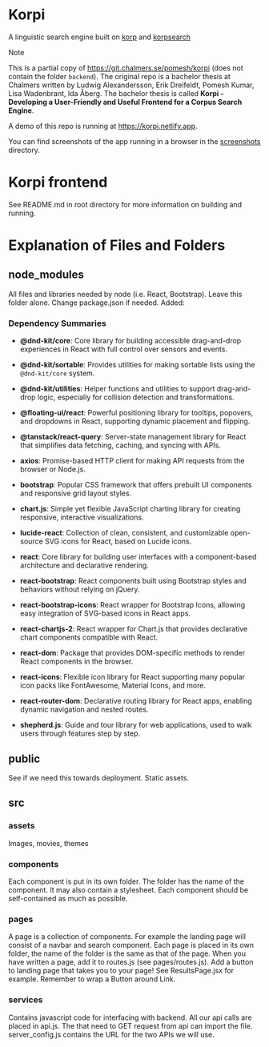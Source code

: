 # Korpi

A linguistic search engine built on [korp](https://spraakbanken.gu.se/korp/) and [korpsearch](https://github.com/heatherleaf/korpsearch)

> [!NOTE]
> This is a partial copy of <https://git.chalmers.se/pomesh/korpi> (does not contain the folder `backend`).
> The original repo is a bachelor thesis at Chalmers written by Ludwig Alexandersson, Erik Dreifeldt, Pomesh Kumar, Lisa Wadenbrant, Ida Åberg.
> The bachelor thesis is called **Korpi - Developing a User-Friendly and Useful Frontend for a Corpus Search Engine**.

A demo of this repo is running at <https://korpi.netlify.app>.

You can find screenshots of the app running in a browser in the [screenshots](screenshots/) directory.

# Korpi frontend
See README.md in root directory for more information on building and running.

# Explanation of Files and Folders
## node_modules
All files and libraries needed by node (i.e. React, Bootstrap). Leave this folder alone. Change package.json if needed.
Added:
### Dependency Summaries

- **@dnd-kit/core**: Core library for building accessible drag-and-drop experiences in React with full control over sensors and events.
- **@dnd-kit/sortable**: Provides utilities for making sortable lists using the `@dnd-kit/core` system.
- **@dnd-kit/utilities**: Helper functions and utilities to support drag-and-drop logic, especially for collision detection and transformations.

- **@floating-ui/react**: Powerful positioning library for tooltips, popovers, and dropdowns in React, supporting dynamic placement and flipping.

- **@tanstack/react-query**: Server-state management library for React that simplifies data fetching, caching, and syncing with APIs.

- **axios**: Promise-based HTTP client for making API requests from the browser or Node.js.

- **bootstrap**: Popular CSS framework that offers prebuilt UI components and responsive grid layout styles.

- **chart.js**: Simple yet flexible JavaScript charting library for creating responsive, interactive visualizations.

- **lucide-react**: Collection of clean, consistent, and customizable open-source SVG icons for React, based on Lucide icons.

- **react**: Core library for building user interfaces with a component-based architecture and declarative rendering.

- **react-bootstrap**: React components built using Bootstrap styles and behaviors without relying on jQuery.

- **react-bootstrap-icons**: React wrapper for Bootstrap Icons, allowing easy integration of SVG-based icons in React apps.

- **react-chartjs-2**: React wrapper for Chart.js that provides declarative chart components compatible with React.

- **react-dom**: Package that provides DOM-specific methods to render React components in the browser.

- **react-icons**: Flexible icon library for React supporting many popular icon packs like FontAwesome, Material Icons, and more.

- **react-router-dom**: Declarative routing library for React apps, enabling dynamic navigation and nested routes.

- **shepherd.js**: Guide and tour library for web applications, used to walk users through features step by step.


## public
See if we need this towards deployment. Static assets.
## src

### assets
Images, movies, themes

### components
Each component is put in its own folder. The folder has the name of the component. It may also contain a stylesheet.
Each component should be self-contained as much as possible.

### pages
A page is a collection of components. For example the landing page will consist of a navbar and search component.
Each page is placed in its own folder, the name of the folder is the same as that of the page. When you have written a page, add it to routes.js (see pages/routes.js). 
Add a button to landing page that takes you to your page! See ResultsPage.jsx for example. Remember to wrap a Button around Link.

### services
Contains javascript code for interfacing with backend. All our api calls are placed in api.js. The that need to GET request from api can import the file. 
server_config.js contains the URL for the two APIs we will use.
